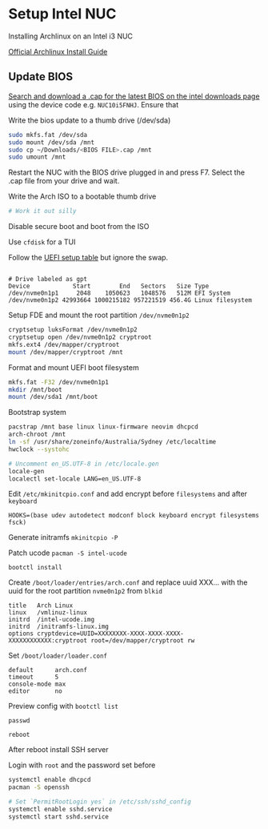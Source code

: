 # Setup Intel NUC

Installing Archlinux on an Intel i3 NUC

[Official Archlinux Install Guide](https://wiki.archlinux.org/title/Installation_guide)

## Update BIOS

[Search and download a .cap for the latest BIOS on the intel downloads page](https://www.intel.com/content/www/us/en/download-center/home.html) using the device code e.g. `NUC10i5FNHJ`. Ensure that 

Write the bios update to a thumb drive (/dev/sda)

```sh
sudo mkfs.fat /dev/sda
sudo mount /dev/sda /mnt
sudo cp ~/Downloads/<BIOS FILE>.cap /mnt
sudo umount /mnt
```

Restart the NUC with the BIOS drive plugged in and press F7. Select the .cap file from your drive and wait.

Write the Arch ISO to a bootable thumb drive
```sh
# Work it out silly
```
Disable secure boot and boot from the ISO

Use `cfdisk` for a TUI 

Follow the [UEFI setup table](https://wiki.archlinux.org/title/Partitioning#UEFI/GPT_layout_example) but ignore the swap.

```

# Drive labeled as gpt
Device            Start        End   Sectors   Size Type
/dev/nvme0n1p1     2048    1050623   1048576   512M EFI System
/dev/nvme0n1p2 42993664 1000215182 957221519 456.4G Linux filesystem
```


Setup FDE and mount the root partition `/dev/nvme0n1p2`

```sh
cryptsetup luksFormat /dev/nvme0n1p2
cryptsetup open /dev/nvme0n1p2 cryptroot
mkfs.ext4 /dev/mapper/cryptroot
mount /dev/mapper/cryptroot /mnt
```

Format and mount UEFI boot filesystem
```sh
mkfs.fat -F32 /dev/nvme0n1p1
mkdir /mnt/boot
mount /dev/sda1 /mnt/boot
```

Bootstrap system
```sh
pacstrap /mnt base linux linux-firmware neovim dhcpcd
arch-chroot /mnt
ln -sf /usr/share/zoneinfo/Australia/Sydney /etc/localtime
hwclock --systohc

# Uncomment en_US.UTF-8 in /etc/locale.gen
locale-gen
localectl set-locale LANG=en_US.UTF-8
```
Edit `/etc/mkinitcpio.conf` and add encrypt before `filesystems` and after `keyboard`

`HOOKS=(base udev autodetect modconf block keyboard encrypt filesystems fsck)`

Generate initramfs
`mkinitcpio -P`

Patch ucode
`pacman -S intel-ucode`

`bootctl install`

Create `/boot/loader/entries/arch.conf` and replace uuid XXX... with the uuid for the root partition `nvme0n1p2` from `blkid`
```
title   Arch Linux
linux   /vmlinuz-linux
initrd  /intel-ucode.img
initrd  /initramfs-linux.img
options cryptdevice=UUID=XXXXXXXX-XXXX-XXXX-XXXX-XXXXXXXXXXXX:cryptroot root=/dev/mapper/cryptroot rw
```

Set `/boot/loader/loader.conf`
```
default      arch.conf
timeout      5
console-mode max
editor       no
```

Preview config with `bootctl list`

`passwd`

`reboot`

After reboot install SSH server


Login with
`root` and the password set before

```sh
systemctl enable dhcpcd
pacman -S openssh

# Set `PermitRootLogin yes` in /etc/ssh/sshd_config
systemctl enable sshd.service
systemctl start sshd.service
```
